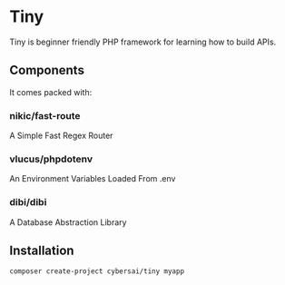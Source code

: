 # Tiny
Tiny is beginner friendly PHP framework for learning how to build APIs.

## Components
It comes packed with:

### nikic/fast-route
A Simple Fast Regex Router


### vlucus/phpdotenv
An Environment Variables Loaded From .env


### dibi/dibi
A Database Abstraction Library

## Installation
```bash
composer create-project cybersai/tiny myapp
```
